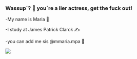 ### Wassup´? 👋 you´re a lier actress, get the fuck out!

-My name is Maria 🤙

-I study at James Patrick Clarck ✍️

-you can add me sis @mmaria.mpa 💋

![](https://media.tenor.com/mAOq1C0MW_YAAAAC/one-piece.gif)

 
